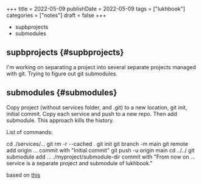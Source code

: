 +++
title = 2022-05-09
publishDate = 2022-05-09
tags = ["lukhbook"]
categories = ["notes"]
draft = false
+++

-   supbprojects
-   submodules

<!--more-->


## supbprojects {#supbprojects}

I'm working on separating a project into several separate projects managed with git.
Trying to figure out git submodules.


## submodules {#submodules}

Copy project (without services folder, and .git) to a new location, git init, initial commit.
Copy each service and push to a new repo.
Then add submodule.
This approach kills the history.

List of commands:

cd ./services/...
git rm -r --cached .
git init
git branch -m main
git remote add origin ...
commit with "Initial commit"
git push -u origin main
cd ../../
git submodule add ...  ./myproject/submodule-dir
commit with "From now on ... service is a separate project and submodule of lukhbook."

based on [this](https://stackoverflow.com/questions/36386667/how-to-make-an-existing-directory-within-a-git-repository-a-git-submodule)
